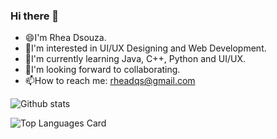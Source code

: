 ### Hi there 👋
- 😄I'm Rhea Dsouza.
- 👀I'm interested in UI/UX Designing and Web Development.
- 🌱I'm currently learning Java, C++, Python and UI/UX.
- 💞I'm looking forward to collaborating.
- 📫How to reach me: rheadqs@gmail.com

![Github stats](https://github-readme-stats.vercel.app/api?username=RheaDso&theme=gotham&show_icons=true&count_private=true)

![Top Languages Card](https://github-readme-stats.vercel.app/api/top-langs/?username=RheaDso&theme=gotham)
